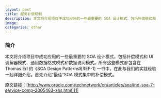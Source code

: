 ```yaml
---
layout: post
title: 服务补偿机制
description: 本文将介绍项目中成功应用的一些最重要的 SOA 设计模式，包括补偿模式和 UI 调解器模式、通用数据格式模式和数据访问模式。所有这些模式都包含在 Thomas Erl 的《SOA Design Patterns》[REF-1] 一书中，在此与我们的实践经验一起详细介绍。首先介绍“最佳”SOA 模式集中的补偿模式。
image: 
categories: other
---
```


### 简介
本文将介绍项目中成功应用的一些最重要的 SOA 设计模式，包括补偿模式和 UI 调解器模式、通用数据格式模式和数据访问模式。所有这些模式都包含在 Thomas Erl 的《SOA Design Patterns》[REF-1] 一书中，在此与我们的实践经验一起详细介绍。首先介绍“最佳”SOA 模式集中的补偿模式。

原文链接：[http://www.oracle.com/technetwork/cn/articles/soa/ind-soa-7-service-comp-2005463-zhs.html][1]

[1]: http://www.oracle.com/technetwork/cn/articles/soa/ind-soa-7-service-comp-2005463-zhs.html

